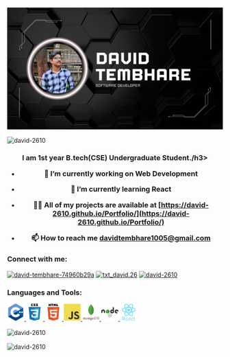 ![logo](https://github.com/David-2610/David-2610/blob/main/Black%20Trendy%20Gamer%20Youtube%20Banner.png)
<p align="left"> <img src="https://komarev.com/ghpvc/?username=david-2610&label=Profile%20views&color=0e75b6&style=flat" alt="david-2610" /> </p>
<h3 align="center">I am 1st year B.tech(CSE) Undergraduate Student./h3>

- 🔭 I’m currently working on **Web Development**

- 🌱 I’m currently learning **React**

- 👨‍💻 All of my projects are available at [https://david-2610.github.io/Portfolio/](https://david-2610.github.io/Portfolio/)

- 📫 How to reach me **davidtembhare1005@gmail.com**

<h3 align="left">Connect with me:</h3>
<p align="left">
<a href="https://linkedin.com/in/david-tembhare-74960b29a" target="blank"><img align="center" src="https://raw.githubusercontent.com/rahuldkjain/github-profile-readme-generator/master/src/images/icons/Social/linked-in-alt.svg" alt="david-tembhare-74960b29a" height="30" width="40" /></a>
<a href="https://instagram.com/txt_david.26" target="blank"><img align="center" src="https://raw.githubusercontent.com/rahuldkjain/github-profile-readme-generator/master/src/images/icons/Social/instagram.svg" alt="txt_david.26" height="30" width="40" /></a>
  <a href="https://www.leetcode.com/david-2610" target="blank"><img align="center" src="https://raw.githubusercontent.com/rahuldkjain/github-profile-readme-generator/master/src/images/icons/Social/leet-code.svg" alt="david-2610" height="30" width="40" /></a>
</p>

<h3 align="left">Languages and Tools:</h3>
<p align="left"> <a href="https://www.w3schools.com/cpp/" target="_blank" rel="noreferrer"> <img src="https://raw.githubusercontent.com/devicons/devicon/master/icons/cplusplus/cplusplus-original.svg" alt="cplusplus" width="40" height="40"/> </a> <a href="https://www.w3schools.com/css/" target="_blank" rel="noreferrer"> <img src="https://raw.githubusercontent.com/devicons/devicon/master/icons/css3/css3-original-wordmark.svg" alt="css3" width="40" height="40"/> </a> <a href="https://www.w3.org/html/" target="_blank" rel="noreferrer"> <img src="https://raw.githubusercontent.com/devicons/devicon/master/icons/html5/html5-original-wordmark.svg" alt="html5" width="40" height="40"/> </a> <a href="https://developer.mozilla.org/en-US/docs/Web/JavaScript" target="_blank" rel="noreferrer"> <img src="https://raw.githubusercontent.com/devicons/devicon/master/icons/javascript/javascript-original.svg" alt="javascript" width="40" height="40"/> </a> <a href="https://www.mongodb.com/" target="_blank" rel="noreferrer"> <img src="https://raw.githubusercontent.com/devicons/devicon/master/icons/mongodb/mongodb-original-wordmark.svg" alt="mongodb" width="40" height="40"/> </a> <a href="https://nodejs.org" target="_blank" rel="noreferrer"> <img src="https://raw.githubusercontent.com/devicons/devicon/master/icons/nodejs/nodejs-original-wordmark.svg" alt="nodejs" width="40" height="40"/> </a> <a href="https://reactjs.org/" target="_blank" rel="noreferrer"> <img src="https://raw.githubusercontent.com/devicons/devicon/master/icons/react/react-original-wordmark.svg" alt="react" width="40" height="40"/> </a> </p>

<p><img align="center" src="https://github-readme-stats.vercel.app/api/top-langs?username=david-2610&show_icons=true&locale=en&layout=compact" alt="david-2610" /></p>

<p><img align="center" src="https://github-readme-streak-stats.herokuapp.com/?user=david-2610&" alt="david-2610" /></p>
